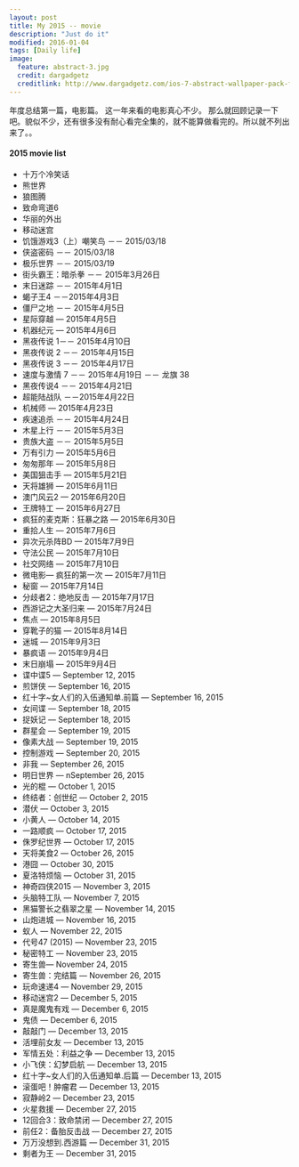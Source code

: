 ```yaml
---
layout: post
title: My 2015 -- movie
description: "Just do it"
modified: 2016-01-04
tags: [Daily life]
image:
  feature: abstract-3.jpg
  credit: dargadgetz
  creditlink: http://www.dargadgetz.com/ios-7-abstract-wallpaper-pack-for-iphone-5-and-ipod-touch-retina/
---
```

年度总结第一篇，电影篇。 这一年来看的电影真心不少。 那么就回顾记录一下吧。貌似不少，还有很多没有耐心看完全集的，就不能算做看完的。所以就不列出来了。。

#### 2015 movie list
* 十万个冷笑话
* 熊世界
* 狼图腾
* 致命弯道6
* 华丽的外出
* 移动迷宫
* 饥饿游戏3（上）嘲笑鸟  －－ 2015/03/18
* 侠盗密码     －－ 2015/03/18
* 极乐世界     －－ 2015/03/19
* 街头霸王：暗杀拳 －－ 2015年3月26日
* 末日迷踪     －－ 2015年4月1日
* 蝎子王4 －－2015年4月3日
* 僵尸之地   －－ 2015年4月5日
* 星际穿越 — 2015年4月5日
* 机器纪元 — 2015年4月6日
* 黑夜传说 1－－ 2015年4月10日
* 黑夜传说 2 －－ 2015年4月15日
* 黑夜传说 3 －－ 2015年4月17日
* 速度与激情 7 －－ 2015年4月19日 －－ 龙旗 38
* 黑夜传说4 －－ 2015年4月21日
* 超能陆战队 －－2015年4月22日
* 机械师 — 2015年4月23日
* 疾速追杀   －－ 2015年4月24日
* 木星上行   －－ 2015年5月3日
* 贵族大盗 －－ 2015年5月5日
* 万有引力 — 2015年5月6日
* 匆匆那年 — 2015年5月8日
* 美国狙击手 — 2015年5月21日
* 天将雄狮 — 2015年6月11日
* 澳门风云2 — 2015年6月20日
* 王牌特工 — 2015年6月27日
* 疯狂的麦克斯：狂暴之路 — 2015年6月30日
* 重拾人生 — 2015年7月6日
* 异次元杀阵BD — 2015年7月9日
* 守法公民 — 2015年7月10日
* 社交网络 — 2015年7月10日
* 微电影— 疯狂的第一次 — 2015年7月11日
* 秘窗 —  2015年7月14日
* 分歧者2：绝地反击  — 2015年7月17日
* 西游记之大圣归来 — 2015年7月24日
* 焦点 — 2015年8月5日
* 穿靴子的猫 — 2015年8月14日
* 迷城 — 2015年9月3日
* 暴疯语 — 2015年9月4日
* 末日崩塌 — 2015年9月4日
* 谍中谍5 — September 12, 2015
* 煎饼侠 — September 16, 2015
* 红十字~女人们的入伍通知单.前篇 — September 16, 2015
* 女间谍 — September 18, 2015
* 捉妖记 — September 18, 2015
* 群星会 — September 19, 2015
* 像素大战 — September 19, 2015
* 控制游戏 — September 20, 2015
* 非我 — September 26, 2015
* 明日世界 — nSeptember 26, 2015
* 光的棍 — October 1, 2015
* 终结者：创世纪 — October 2, 2015
* 潜伏 — October 3, 2015
* 小黄人 — October 14, 2015
* 一路顺疯 — October 17, 2015
* 侏罗纪世界 — October 17, 2015
* 天将美食2 — October 26, 2015
* 港囧 — October 30, 2015
* 夏洛特烦恼 — October 31, 2015
* 神奇四侠2015 — November 3, 2015
* 头脑特工队 — November 7, 2015
* 黑猫警长之翡翠之星 — November 14, 2015
* 山炮进城 — November 16, 2015
* 蚁人 — November 22, 2015
* 代号47 (2015) — November 23, 2015
* 秘密特工 — November 23, 2015
* 寄生兽— November 24, 2015
* 寄生兽：完结篇 — November 26, 2015
* 玩命速递4 — November 29, 2015
* 移动迷宫2 — December 5, 2015
* 真是魔鬼有戏 — December 6, 2015
* 鬼债 — December 6, 2015
* 敲敲门 — December 13, 2015
* 活埋前女友 — December 13, 2015
* 军情五处：利益之争 — December 13, 2015
* 小飞侠：幻梦启航 — December 13, 2015
* 红十字~女人们的入伍通知单.后篇 — December 13, 2015
* 滚蛋吧！肿瘤君 — December 13, 2015
* 寂静岭2 — December 23, 2015
* 火星救援 — December 27, 2015
* 12回合3：致命禁闭 — December 27, 2015
* 前任2：备胎反击战 — December 27, 2015
* 万万没想到.西游篇 — December 31, 2015
* 剩者为王 — December 31, 2015
